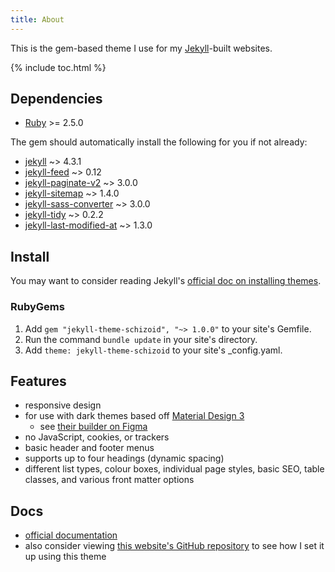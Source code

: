 ```yaml
---
title: About
---
```


This is the gem-based theme I use for my <a href="https://jekyllrb.com/" target="_blank">Jekyll</a>-built websites.

{% include toc.html %}

## Dependencies
- <a href="https://www.ruby-lang.org/en/" target="_blank">Ruby</a> >= 2.5.0

The gem should automatically install the following for you if not already:
- <a href="https://rubygems.org/gems/jekyll" target="_blank">jekyll</a> ~> 4.3.1
- <a href="https://rubygems.org/gems/jekyll-feed" target="_blank">jekyll-feed</a> ~> 0.12
- <a href="https://rubygems.org/gems/jekyll-paginate-v2" target="_blank">jekyll-paginate-v2</a> ~> 3.0.0
- <a href="https://rubygems.org/gems/jekyll-sitemap" target="_blank">jekyll-sitemap</a> ~> 1.4.0
- <a href="https://rubygems.org/gems/jekyll-sass-converter" target="_blank">jekyll-sass-converter</a> ~> 3.0.0
- <a href="https://rubygems.org/gems/jekyll-tidy" target="_blank">jekyll-tidy</a> ~> 0.2.2
- <a href="https://rubygems.org/gems/jekyll-last-modified-at" target="_blank">jekyll-last-modified-at</a> ~> 1.3.0

## Install
You may want to consider reading Jekyll's <a href="https://jekyllrb.com/docs/themes/" target="_blank">official doc on installing themes</a>.

### RubyGems
1. Add ```gem "jekyll-theme-schizoid", "~> 1.0.0"``` to your site's Gemfile.
1. Run the command ```bundle update``` in your site's directory.
1. Add ```theme: jekyll-theme-schizoid``` to your site's _config.yaml.

## Features
- responsive design
- for use with dark themes based off <a href="https://m3.material.io/" target="_blank">Material Design 3</a>
    - see <a href="https://www.figma.com/community/plugin/1034969338659738588/Material-Theme-Builder" target="_blank">their builder on Figma</a>
- no JavaScript, cookies, or trackers
- basic header and footer menus
- supports up to four headings (dynamic spacing)
- different list types, colour boxes, individual page styles, basic SEO, table classes, and various front matter options

## Docs
- <a href="https://schizoidnightmares.com/docs/jekyll-theme-schizoid/" target="_blank">official documentation</a>
- also consider viewing <a href="https://github.com/schizoidnightmares/schizoidnightmares.com" target="_blank">this website's GitHub repository</a> to see how I set it up using this theme